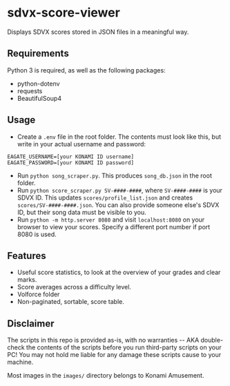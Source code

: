 # sdvx-score-viewer
Displays SDVX scores stored in JSON files in a meaningful way.

## Requirements
Python 3 is required, as well as the following packages:
- python-dotenv
- requests
- BeautifulSoup4

## Usage
- Create a `.env` file in the root folder. The contents must look like this, but write in your actual username and password:
```
EAGATE_USERNAME=[your KONAMI ID username]
EAGATE_PASSWORD=[your KONAMI ID password]
```
- Run `python song_scraper.py`. This produces `song_db.json` in the root folder.
- Run `python score_scraper.py SV-####-####`, where `SV-####-####` is your SDVX ID. This updates `scores/profile_list.json` and creates `scores/SV-####-####.json`. You can also provide someone else's SDVX ID, but their song data must be visible to you.
- Run `python -m http.server 8080` and visit `localhost:8080` on your browser to view your scores. Specify a different port number if port 8080 is used.

## Features
- Useful score statistics, to look at the overview of your grades and clear marks.
- Score averages across a difficulty level.
- Volforce folder
- Non-paginated, sortable, score table.

## Disclaimer
The scripts in this repo is provided as-is, with no warranties -- AKA double-check the contents of the scripts before you run third-party scripts on your PC! You may not hold me liable for any damage these scripts cause to your machine.

Most images in the `images/` directory belongs to Konami Amusement.
